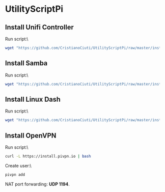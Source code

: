 # UtilityScriptPi

## Install Unifi Controller

Run script:\
```bash
wget "https://github.com/CristianoCiuti/UtilityScriptPi/raw/master/install-unifi.sh" -O install-unifi.sh && chmod +x install-unifi.sh && ./install-unifi.sh
```

## Install Samba

Run script:\
```bash
wget "https://github.com/CristianoCiuti/UtilityScriptPi/raw/master/install-smb.sh" -O install-smb.sh && chmod +x install-smb.sh && ./install-smb.sh
```

## Install Linux Dash

Run script:\
```bash
wget "https://github.com/CristianoCiuti/UtilityScriptPi/raw/master/install-dash.sh" -O install-dash.sh && chmod +x install-dash.sh && ./install-dash.sh
```

## Install OpenVPN

Run script:\
```bash
curl -L https://install.pivpn.io | bash
```

Create user:\
```bash
pivpn add
```

NAT port forwarding: **UDP 1194**.